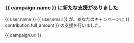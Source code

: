 ### {{ campaign.name }} に新たな支援がありました

{{ user.name }} {{ user.email }} が、あなたのキャンペーンに {{ contribution.full_amount }} の支援を行いました。

{{ campaign.url }}

